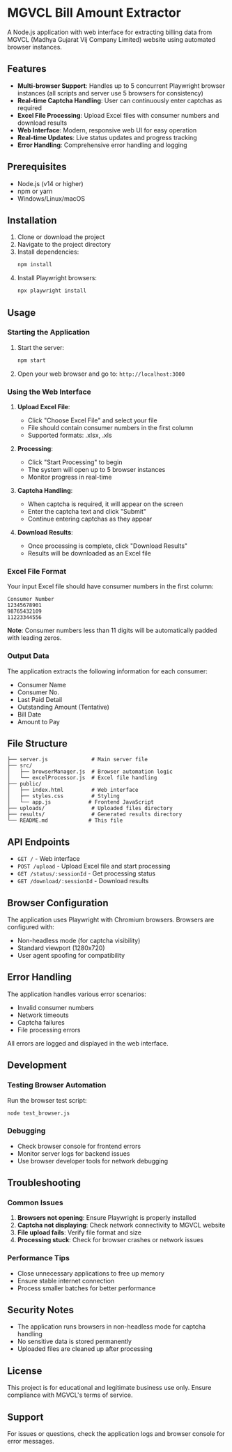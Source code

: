 # MGVCL Bill Amount Extractor

A Node.js application with web interface for extracting billing data from MGVCL (Madhya Gujarat Vij Company Limited) website using automated browser instances.

## Features

- **Multi-browser Support**: Handles up to 5 concurrent Playwright browser instances (all scripts and server use 5 browsers for consistency)
- **Real-time Captcha Handling**: User can continuously enter captchas as required
- **Excel File Processing**: Upload Excel files with consumer numbers and download results
- **Web Interface**: Modern, responsive web UI for easy operation
- **Real-time Updates**: Live status updates and progress tracking
- **Error Handling**: Comprehensive error handling and logging

## Prerequisites

- Node.js (v14 or higher)
- npm or yarn
- Windows/Linux/macOS

## Installation

1. Clone or download the project
2. Navigate to the project directory
3. Install dependencies:
   ```bash
   npm install
   ```
4. Install Playwright browsers:
   ```bash
   npx playwright install
   ```

## Usage

### Starting the Application

1. Start the server:
   ```bash
   npm start
   ```
2. Open your web browser and go to: `http://localhost:3000`

### Using the Web Interface

1. **Upload Excel File**: 
   - Click "Choose Excel File" and select your file
   - File should contain consumer numbers in the first column
   - Supported formats: .xlsx, .xls

2. **Processing**:
   - Click "Start Processing" to begin
   - The system will open up to 5 browser instances
   - Monitor progress in real-time

3. **Captcha Handling**:
   - When captcha is required, it will appear on the screen
   - Enter the captcha text and click "Submit"
   - Continue entering captchas as they appear

4. **Download Results**:
   - Once processing is complete, click "Download Results"
   - Results will be downloaded as an Excel file

### Excel File Format

Your input Excel file should have consumer numbers in the first column:

```
Consumer Number
12345678901
98765432109
11223344556
```

**Note**: Consumer numbers less than 11 digits will be automatically padded with leading zeros.

### Output Data

The application extracts the following information for each consumer:

- Consumer Name
- Consumer No.
- Last Paid Detail
- Outstanding Amount (Tentative)
- Bill Date
- Amount to Pay

## File Structure

```
├── server.js              # Main server file
├── src/
│   ├── browserManager.js  # Browser automation logic
│   └── excelProcessor.js  # Excel file handling
├── public/
│   ├── index.html         # Web interface
│   ├── styles.css         # Styling
│   └── app.js            # Frontend JavaScript
├── uploads/               # Uploaded files directory
├── results/               # Generated results directory
└── README.md             # This file
```

## API Endpoints

- `GET /` - Web interface
- `POST /upload` - Upload Excel file and start processing
- `GET /status/:sessionId` - Get processing status
- `GET /download/:sessionId` - Download results

## Browser Configuration

The application uses Playwright with Chromium browsers. Browsers are configured with:
- Non-headless mode (for captcha visibility)
- Standard viewport (1280x720)
- User agent spoofing for compatibility

## Error Handling

The application handles various error scenarios:
- Invalid consumer numbers
- Network timeouts
- Captcha failures
- File processing errors

All errors are logged and displayed in the web interface.

## Development

### Testing Browser Automation

Run the browser test script:
```bash
node test_browser.js
```

### Debugging

- Check browser console for frontend errors
- Monitor server logs for backend issues
- Use browser developer tools for network debugging

## Troubleshooting

### Common Issues

1. **Browsers not opening**: Ensure Playwright is properly installed
2. **Captcha not displaying**: Check network connectivity to MGVCL website
3. **File upload fails**: Verify file format and size
4. **Processing stuck**: Check for browser crashes or network issues

### Performance Tips

- Close unnecessary applications to free up memory
- Ensure stable internet connection
- Process smaller batches for better performance

## Security Notes

- The application runs browsers in non-headless mode for captcha handling
- No sensitive data is stored permanently
- Uploaded files are cleaned up after processing

## License

This project is for educational and legitimate business use only. Ensure compliance with MGVCL's terms of service.

## Support

For issues or questions, check the application logs and browser console for error messages.
